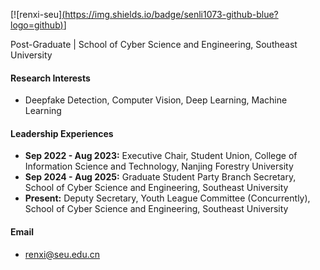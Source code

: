

[![renxi-seu][(https://img.shields.io/badge/senli1073-github-blue?logo=github)](https://github.com/renxi-seu)]

Post-Graduate | School of Cyber Science and Engineering, Southeast University

#### Research Interests
- Deepfake Detection, Computer Vision, Deep Learning, Machine Learning

#### ​Leadership Experiences
- <strong>Sep 2022 - Aug 2023:</strong> Executive Chair, Student Union, College of Information Science and Technology, Nanjing Forestry University
- <strong>Sep 2024 - Aug 2025:</strong> Graduate Student Party Branch Secretary, School of Cyber Science and Engineering, Southeast University
- <strong>Present:</strong> Deputy Secretary, Youth League Committee (Concurrently), School of Cyber Science and Engineering, Southeast University

#### Email
- renxi@seu.edu.cn




